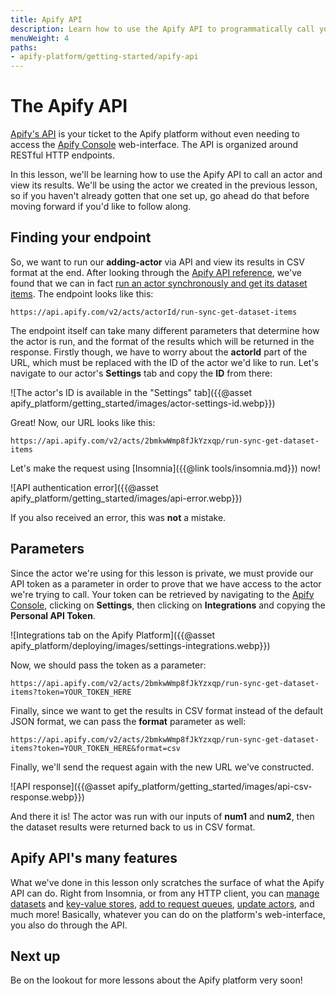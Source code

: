 ```yaml
---
title: Apify API
description: Learn how to use the Apify API to programmatically call your actors, retrieve data stored on the platform, view actor logs, and more!
menuWeight: 4
paths:
- apify-platform/getting-started/apify-api
---
```


# [](#the-apify-api) The Apify API

[Apify's API](https://docs.apify.com/api/v2#/reference) is your ticket to the Apify platform without even needing to access the [Apify Console](https://console.apify.com) web-interface. The API is organized around RESTful HTTP endpoints.

In this lesson, we'll be learning how to use the Apify API to call an actor and view its results. We'll be using the actor we created in the previous lesson, so if you haven't already gotten that one set up, go ahead do  that before moving forward if you'd like to follow along.

## [](#finding-your-endpoint) Finding your endpoint

So, we want to run our **adding-actor** via API and view its results in CSV format at the end. After looking through the [Apify API reference](https://docs.apify.com/api/v2#/reference), we've found that we can in fact [run an actor synchronously and get its dataset items](https://docs.apify.com/api/v2#/reference/actors/run-actor-synchronously-and-get-dataset-items/run-actor-synchronously-with-input-and-get-dataset-items). The endpoint looks like this:

```text
https://api.apify.com/v2/acts/actorId/run-sync-get-dataset-items
```

The endpoint itself can take many different parameters that determine how the actor is run, and the format of the results which will be returned in the response. Firstly though, we have to worry about the **actorId** part of the URL, which must be replaced with the ID of the actor we'd like to run. Let's navigate to our actor's **Settings** tab and copy the **ID** from there:

![The actor's ID is available in the "Settings" tab]({{@asset apify_platform/getting_started/images/actor-settings-id.webp}})

Great! Now, our URL looks like this:

```text
https://api.apify.com/v2/acts/2bmkwWmp8fJkYzxqp/run-sync-get-dataset-items
```

Let's make the request using [Insomnia]({{@link tools/insomnia.md}}) now!

![API authentication error]({{@asset apify_platform/getting_started/images/api-error.webp}})

If you also received an error, this was **not** a mistake.

## [](#parameters) Parameters

Since the actor we're using for this lesson is private, we must provide our API token as a parameter in order to prove that we have access to the actor we're trying to call. Your token can be retrieved by navigating to the [Apify Console](https://console.apify.com), clicking on **Settings**, then clicking on **Integrations** and copying the **Personal API Token**.

![Integrations tab on the Apify Platform]({{@asset apify_platform/deploying/images/settings-integrations.webp}})

Now, we should pass the token as a parameter:

```text
https://api.apify.com/v2/acts/2bmkwWmp8fJkYzxqp/run-sync-get-dataset-items?token=YOUR_TOKEN_HERE
```

Finally, since we want to get the results in CSV format instead of the default JSON format, we can pass the **format** parameter as well:

```text
https://api.apify.com/v2/acts/2bmkwWmp8fJkYzxqp/run-sync-get-dataset-items?token=YOUR_TOKEN_HERE&format=csv
```

Finally, we'll send the request again with the new URL we've constructed.

![API response]({{@asset apify_platform/getting_started/images/api-csv-response.webp}})

And there it is! The actor was run with our inputs of **num1** and **num2**, then the dataset results were returned back to us in CSV format.

## [](#api-many-features) Apify API's many features

What we've done in this lesson only scratches the surface of what the Apify API can do. Right from Insomnia, or from any HTTP client, you can [manage datasets](https://docs.apify.com/api/v2#/reference/datasets/dataset/get-dataset) and [key-value stores](https://docs.apify.com/api/v2#/reference/key-value-stores/key-collection/get-dataset), [add to request queues](https://docs.apify.com/api/v2#/reference/request-queues/queue-collection/add-request), [update actors](https://docs.apify.com/api/v2#/reference/actors/actor-object/add-request), and much more! Basically, whatever you can do on the platform's web-interface, you also do through the API.

## [](#next) Next up

Be on the lookout for more lessons about the Apify platform very soon!
